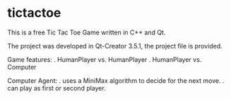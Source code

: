 # tictactoe
This is a free Tic Tac Toe Game written in C++ and Qt.

The project was developed in Qt-Creator 3.5.1, the project file is provided.

Game features:
. HumanPlayer vs. HumanPlayer
. HumanPlayer vs. Computer

Computer Agent:
. uses a MiniMax algorithm to decide for the next move.
. can play as first or second player.
